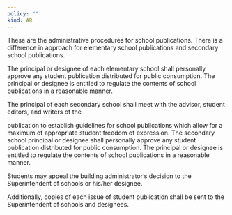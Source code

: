 ```yaml
---
policy: ""
kind: AR
---
```


These are the administrative procedures for school publications. There is a difference in approach for elementary
school publications and secondary school publications.

The principal or designee of each elementary school shall personally approve any student publication distributed for
public consumption. The principal or designee is entitled to regulate the contents of school publications in a
reasonable manner.

The principal of each secondary school shall meet with the advisor, student editors, and writers of the

publication to establish guidelines for school publications which allow for a maximum of appropriate student
freedom of expression. The secondary school principal or designee shall personally approve any student publication
distributed for public consumption. The principal or designee is entitled to regulate the contents of school
publications in a reasonable manner.

Students may appeal the building administrator’s decision to the Superintendent of schools or his/her designee.

Additionally, copies of each issue of student publication shall be sent to the Superintendent of schools and designees.
